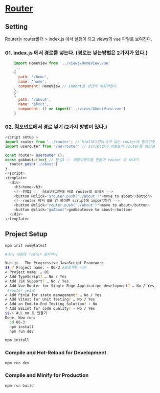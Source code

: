 # [Router](https://v3-docs.vuejs-korea.org/guide/typescript/options-api.html#augmenting-global-properties) 

## Setting
Router는 router폴더 >  index.js  에서 실행이 되고 views의 vue 파일로 보여진다. 

### 01. index.js 에서 경로를 넣는다. (경로는 넣는방법은 2가지가 있다.)

``` javascript
    import HomeView from '../views/HomeView.vue' 
    ...
    {
      path: '/home',
      name: 'home',
      component: HomeView // import를 상단에 해줘야한다.
    },
    {
      path: '/about',
      name: 'about',
      component: () => import('../views/AboutView.vue')
    }
```

### 02. 컴포넌트에서 경로 넣기 (2가지 방법이 있다.)
``` javascript
<script setup >
import router from '../router'; // html태그안의 $가 없는 router에 필요한것 
import userouter from 'vue-router' // script안의 이벤트의 router를 위한것

const router= userouter (); 
const goAbout=()=>{ // 방법1 :: 해당이벤트를 만들어 router 로 보내기
  router.push('./about')
}
</script>
<template>
  <div>
    <h3>home</h3>
    <!--방법2 ::  html태그안에 바로 router로 보내기 -->
    <button @click="$router.push('./about')">move to about</button>
    <!--router 에서 $를 안 붙이면 script에 import하기 -->
    <button @click="router.push('./about')">move to about</button>
    <button @click="goAbout">goAboutmove to about</button>
  </div>
</template>
```

## Project Setup

```sh
npm init vue@latest

#초기 세팅에 router 설치하기

Vue.js - The Progressive JavaScript Framework
$$ ? Project name: › 06-3 #프로젝트 이름
✔ Project name: … 01
✔ Add TypeScript? … No / Yes
✔ Add JSX Support? … No / Yes
✔ Add Vue Router for Single Page Application development? … No / Yes
 #router yes로 
✔ Add Pinia for state management? … No / Yes
✔ Add Vitest for Unit Testing? … No / Yes
✔ Add an End-to-End Testing Solution? › No
? Add ESLint for code quality? › No / Yes
$$-> ALL no 로 만들기 
Done. Now run:
  cd 06-3
  npm install
  npm run dev
```

```sh
npm install
```

### Compile and Hot-Reload for Development

```sh
npm run dev
```

### Compile and Minify for Production

```sh
npm run build
```
